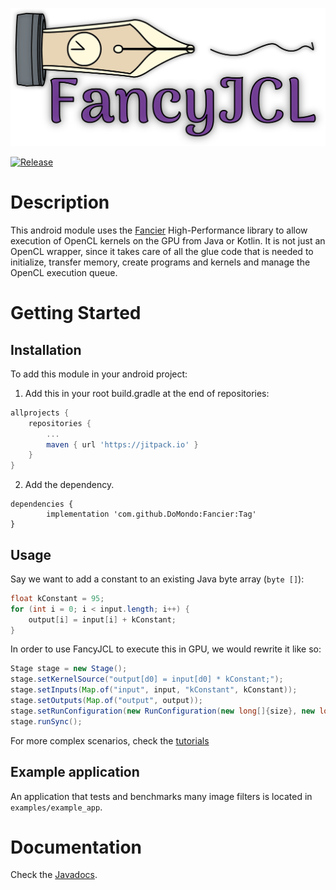 ![FancyJCL](logo/logo.png)

[![Release](https://jitpack.io/v/HPC-ULL/FancyJCL.svg)](https://jitpack.io/#HPC-ULL/FancyJCL)

# Description
This android module uses the [Fancier](https://github.com/HPC-ULL/Fancier) High-Performance library to allow execution of OpenCL kernels on the GPU from Java or Kotlin. It is not just an OpenCL wrapper, since it takes care of all the glue code that is needed to initialize, transfer memory, create programs and kernels and manage the OpenCL execution queue.

# Getting Started

## Installation 
To add this module in your android project:

1. Add this in your root build.gradle at the end of repositories:
```groovy
allprojects {
	repositories {
		...
		maven { url 'https://jitpack.io' }
	}
}
```
2. Add the dependency.
```
dependencies {
        implementation 'com.github.DoMondo:Fancier:Tag'
}
```

## Usage

Say we want to add a constant to an existing Java byte array (`byte []`):

```java
float kConstant = 95;
for (int i = 0; i < input.length; i++) {
    output[i] = input[i] + kConstant;
}
```
In order to use FancyJCL to execute this in GPU, we would rewrite it like so:
```java
Stage stage = new Stage();
stage.setKernelSource("output[d0] = input[d0] * kConstant;");
stage.setInputs(Map.of("input", input, "kConstant", kConstant));
stage.setOutputs(Map.of("output", output));
stage.setRunConfiguration(new RunConfiguration(new long[]{size}, new long[]{4}));
stage.runSync();
```

For more complex scenarios, check the [tutorials](tutorials.md)

## Example application
An application that tests and benchmarks many image filters is located in `examples/example_app`.

# Documentation
Check the [Javadocs](https://hpc-ull.github.io/FancyJCL/).
